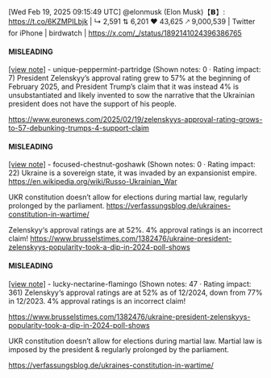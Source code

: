 [Wed Feb 19, 2025 09:15:49 UTC] @elonmusk (Elon Musk)【𝗕】: https://t.co/6KZMPILbjk | ↳ 2,591 ⇅ 6,201 ♥ 43,625 🡕 9,000,539 | Twitter for iPhone | birdwatch | https://x.com/_/status/1892141024396386765

#### MISLEADING

[[view note]](https://x.com/i/birdwatch/n/1892253141955187040) - unique-peppermint-partridge (Shown notes: 0 · Rating impact: 7)
President Zelenskyy’s approval rating grew to 57% at the beginning of February 2025, and President Trump’s claim that it was instead 4% is unsubstantiated and likely invented to sow the narrative that the Ukrainian president does not have the support of his people. 

https://www.euronews.com/2025/02/19/zelenskyys-approval-rating-grows-to-57-debunking-trumps-4-support-claim

#### MISLEADING

[[view note]](https://x.com/i/birdwatch/n/1892232059004899731) - focused-chestnut-goshawk (Shown notes: 0 · Rating impact: 22)
Ukraine is a sovereign state, it was invaded by an expansionist empire.
https://en.wikipedia.org/wiki/Russo-Ukrainian_War 

UKR constitution doesn’t allow for elections during martial law, regularly prolonged by the parliament.
https://verfassungsblog.de/ukraines-constitution-in-wartime/

Zelenskyy‘s approval ratings are at 52%. 4% approval ratings is an incorrect claim!
https://www.brusselstimes.com/1382476/ukraine-president-zelenskyys-popularity-took-a-dip-in-2024-poll-shows

#### MISLEADING

[[view note]](https://x.com/i/birdwatch/n/1892154642655531282) - lucky-nectarine-flamingo (Shown notes: 47 · Rating impact: 361)
Zelenskyy‘s approval ratings are at 52% as of 12/2024, down from 77% in 12/2023. 4% approval ratings is an incorrect claim!

https://www.brusselstimes.com/1382476/ukraine-president-zelenskyys-popularity-took-a-dip-in-2024-poll-shows

UKR constitution doesn’t allow for elections during martial law. Martial law is imposed by the president & regularly prolonged by the parliament.

https://verfassungsblog.de/ukraines-constitution-in-wartime/
